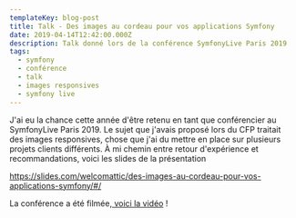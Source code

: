 ```yaml
---
templateKey: blog-post
title: Talk - Des images au cordeau pour vos applications Symfony
date: 2019-04-14T12:42:00.000Z
description: Talk donné lors de la conférence SymfonyLive Paris 2019
tags:
  - symfony
  - conférence
  - talk
  - images responsives
  - symfony live
---
```

J'ai eu la chance cette année d'être retenu en tant que conférencier au SymfonyLive Paris 2019. Le sujet que j'avais proposé lors du CFP traitait des images responsives, chose que j'ai du mettre en place sur plusieurs projets clients différents. À mi chemin entre retour d'expérience et recommandations, voici les slides de la présentation 

<https://slides.com/welcomattic/des-images-au-cordeau-pour-vos-applications-symfony/#/>

La conférence a été filmée,[ voici la vidéo](https://symfonycasts.com/screencast/paris2019/des-images-au-cordeau-pour-vos-applications-symfony) !
